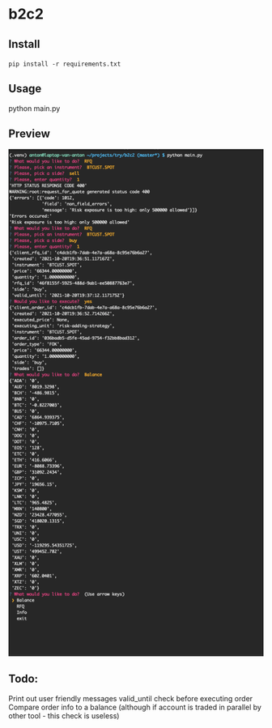 # b2c2

## Install
`pip install -r requirements.txt`

## Usage
python main.py

## Preview
![preview](preview.png)

## Todo:
Print out user friendly messages
valid_until check before executing order
Compare order info to a balance (although if account is traded in parallel by other tool - this check is useless)
